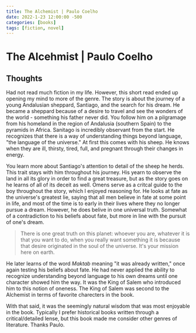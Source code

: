 ```yaml
---
title: The Alchemist | Paulo Coelho
date: 2022-1-23 12:00:00 -500
categories: [books]
tags: [fiction, novel]
---
```


# The Alcehmist | Paulo Coelho

## Thoughts

Had not read much fiction in my life. However, this short read ended up opening my mind to more of the genre. The story is about the journey of a young Andalusian sheppard, Santiago, and the search for his dream. He became a sheppard because of a desire to travel and see the wonders of the world - something his father never did. You follow him on a pilgramage from his homeland in the region of Andalusia (southern Spain) to the pyramids in Africa. Sanitago is incredibly observant from the start. He recognizes that there is a way of understanding things beyond language, "the language of the universe." At first this comes with his sheep. He knows when they are ill, thirsty, tired, full, and pregnant through their changes in energy.

You learn more about Santiago's attention to detail of the sheep he herds. This trait stays with him throughout his journey. His yearn to observe the land in all its glory in order to find a great treasure, but as the story goes on he learns of all of its deceit as well. Omens serve as a critcal guide to the boy throughout the story, which I enjoyed reasoning for. He looks at fate as the universe's greatest lie, saying that all men believe in fate at some point in life, and most of the time is to early in their lives where they no longer pursue a dream. However, he does belive in one universal truth. Somewhat of a contradiction to his beliefs about fate, but more in line with the pursuit of one's dream.

>There is one great truth on this planet: whoever you are, whatever it is that you want to do, when you really want something it is because that desire originated in the soul of the universe. It's your mission here on earth.

He later learns of the word _Maktab_ meaning "it was already written," once again testing his beliefs about fate. He had never applied the ability to recognize understanding beyond language to his own dreams until one character showed him the way. It was the King of Salem who introduced him to this notion of oneness. The King of Salem was second to the Alchemist in terms of favorite charecters in the book.

With that said, it was the seemingly natural wisdom that was most enjoyable in the book. Typically I prefer historical books written through a critical/detailed lense, but this book made me consider other genres of literature. Thanks Paulo.